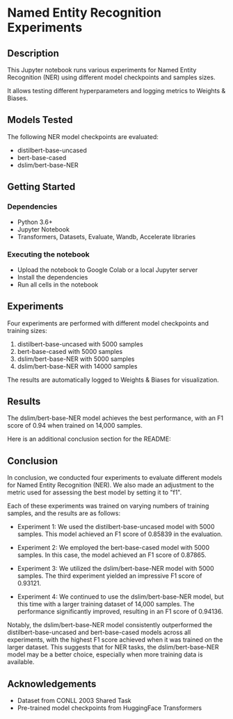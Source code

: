 # Named Entity Recognition Experiments

## Description
This Jupyter notebook runs various experiments for Named Entity Recognition (NER) using different model checkpoints and samples sizes.

It allows testing different hyperparameters and logging metrics to Weights & Biases.

## Models Tested
The following NER model checkpoints are evaluated:

* distilbert-base-uncased
* bert-base-cased  
* dslim/bert-base-NER

## Getting Started
### Dependencies
* Python 3.6+
* Jupyter Notebook
* Transformers, Datasets, Evaluate, Wandb, Accelerate libraries

### Executing the notebook
* Upload the notebook to Google Colab or a local Jupyter server
* Install the dependencies 
* Run all cells in the notebook 

## Experiments
Four experiments are performed with different model checkpoints and training sizes:

1. distilbert-base-uncased with 5000 samples
2. bert-base-cased with 5000 samples 
3. dslim/bert-base-NER with 5000 samples
4. dslim/bert-base-NER with 14000 samples

The results are automatically logged to Weights & Biases for visualization.

## Results
The dslim/bert-base-NER model achieves the best performance, with an F1 score of 0.94 when trained on 14,000 samples.

Here is an additional conclusion section for the README:

## Conclusion

In conclusion, we conducted four experiments to evaluate different models for Named Entity Recognition (NER). We also made an adjustment to the metric used for assessing the best model by setting it to "f1". 

Each of these experiments was trained on varying numbers of training samples, and the results are as follows:

* Experiment 1: We used the distilbert-base-uncased model with 5000 samples. This model achieved an F1 score of 0.85839 in the evaluation.

* Experiment 2: We employed the bert-base-cased model with 5000 samples. In this case, the model achieved an F1 score of 0.87865.

* Experiment 3: We utilized the dslim/bert-base-NER model with 5000 samples. The third experiment yielded an impressive F1 score of 0.93121.

* Experiment 4: We continued to use the dslim/bert-base-NER model, but this time with a larger training dataset of 14,000 samples. The performance significantly improved, resulting in an F1 score of 0.94136.

Notably, the dslim/bert-base-NER model consistently outperformed the distilbert-base-uncased and bert-base-cased models across all experiments, with the highest F1 score achieved when it was trained on the larger dataset. This suggests that for NER tasks, the dslim/bert-base-NER model may be a better choice, especially when more training data is available.

## Acknowledgements
* Dataset from CONLL 2003 Shared Task
* Pre-trained model checkpoints from HuggingFace Transformers

